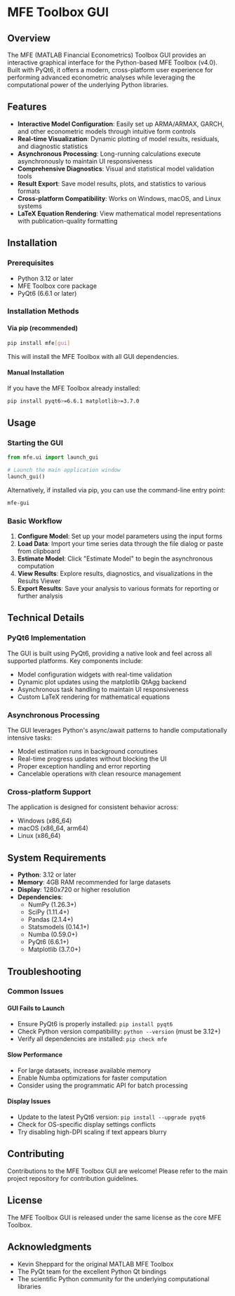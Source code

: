 # MFE Toolbox GUI

## Overview

The MFE (MATLAB Financial Econometrics) Toolbox GUI provides an interactive graphical interface for the Python-based MFE Toolbox (v4.0). Built with PyQt6, it offers a modern, cross-platform user experience for performing advanced econometric analyses while leveraging the computational power of the underlying Python libraries.

## Features

- **Interactive Model Configuration**: Easily set up ARMA/ARMAX, GARCH, and other econometric models through intuitive form controls
- **Real-time Visualization**: Dynamic plotting of model results, residuals, and diagnostic statistics
- **Asynchronous Processing**: Long-running calculations execute asynchronously to maintain UI responsiveness
- **Comprehensive Diagnostics**: Visual and statistical model validation tools
- **Result Export**: Save model results, plots, and statistics to various formats
- **Cross-platform Compatibility**: Works on Windows, macOS, and Linux systems
- **LaTeX Equation Rendering**: View mathematical model representations with publication-quality formatting

## Installation

### Prerequisites

- Python 3.12 or later
- MFE Toolbox core package
- PyQt6 (6.6.1 or later)

### Installation Methods

#### Via pip (recommended)

```bash
pip install mfe[gui]
```

This will install the MFE Toolbox with all GUI dependencies.

#### Manual Installation

If you have the MFE Toolbox already installed:

```bash
pip install pyqt6>=6.6.1 matplotlib>=3.7.0
```

## Usage

### Starting the GUI

```python
from mfe.ui import launch_gui

# Launch the main application window
launch_gui()
```

Alternatively, if installed via pip, you can use the command-line entry point:

```bash
mfe-gui
```

### Basic Workflow

1. **Configure Model**: Set up your model parameters using the input forms
2. **Load Data**: Import your time series data through the file dialog or paste from clipboard
3. **Estimate Model**: Click "Estimate Model" to begin the asynchronous computation
4. **View Results**: Explore results, diagnostics, and visualizations in the Results Viewer
5. **Export Results**: Save your analysis to various formats for reporting or further analysis

## Technical Details

### PyQt6 Implementation

The GUI is built using PyQt6, providing a native look and feel across all supported platforms. Key components include:

- Model configuration widgets with real-time validation
- Dynamic plot updates using the matplotlib QtAgg backend
- Asynchronous task handling to maintain UI responsiveness
- Custom LaTeX rendering for mathematical equations

### Asynchronous Processing

The GUI leverages Python's async/await patterns to handle computationally intensive tasks:

- Model estimation runs in background coroutines
- Real-time progress updates without blocking the UI
- Proper exception handling and error reporting
- Cancelable operations with clean resource management

### Cross-platform Support

The application is designed for consistent behavior across:

- Windows (x86_64)
- macOS (x86_64, arm64)
- Linux (x86_64)

## System Requirements

- **Python**: 3.12 or later
- **Memory**: 4GB RAM recommended for large datasets
- **Display**: 1280x720 or higher resolution
- **Dependencies**:
  - NumPy (1.26.3+)
  - SciPy (1.11.4+)
  - Pandas (2.1.4+)
  - Statsmodels (0.14.1+)
  - Numba (0.59.0+)
  - PyQt6 (6.6.1+)
  - Matplotlib (3.7.0+)

## Troubleshooting

### Common Issues

#### GUI Fails to Launch

- Ensure PyQt6 is properly installed: `pip install pyqt6`
- Check Python version compatibility: `python --version` (must be 3.12+)
- Verify all dependencies are installed: `pip check mfe`

#### Slow Performance

- For large datasets, increase available memory
- Enable Numba optimizations for faster computation
- Consider using the programmatic API for batch processing

#### Display Issues

- Update to the latest PyQt6 version: `pip install --upgrade pyqt6`
- Check for OS-specific display settings conflicts
- Try disabling high-DPI scaling if text appears blurry

## Contributing

Contributions to the MFE Toolbox GUI are welcome! Please refer to the main project repository for contribution guidelines.

## License

The MFE Toolbox GUI is released under the same license as the core MFE Toolbox.

## Acknowledgments

- Kevin Sheppard for the original MATLAB MFE Toolbox
- The PyQt team for the excellent Python Qt bindings
- The scientific Python community for the underlying computational libraries